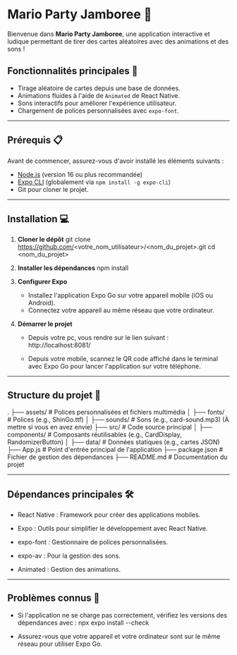 # Mario Party Jamboree 🎉

Bienvenue dans **Mario Party Jamboree**, une application interactive et ludique permettant de tirer des cartes aléatoires avec des animations et des sons !

## Fonctionnalités principales 🚀
- Tirage aléatoire de cartes depuis une base de données.
- Animations fluides à l'aide de `Animated` de React Native.
- Sons interactifs pour améliorer l'expérience utilisateur.
- Chargement de polices personnalisées avec `expo-font`.

---

## Prérequis 📋

Avant de commencer, assurez-vous d'avoir installé les éléments suivants :
- [Node.js](https://nodejs.org/) (version 16 ou plus recommandée)
- [Expo CLI](https://expo.dev/) (globalement via `npm install -g expo-cli`)
- Git pour cloner le projet.

---

## Installation 💻

1. **Cloner le dépôt**
   git clone https://github.com/<votre_nom_utilisateur>/<nom_du_projet>.git
   cd <nom_du_projet>

2. **Installer les dépendances**
    npm install

3. **Configurer Expo**
    - Installez l'application Expo Go sur votre appareil mobile (iOS ou Android).
    - Connectez votre appareil au même réseau que votre ordinateur.

4. **Démarrer le projet**
    - Depuis votre pc, vous rendre sur le lien suivant : http://localhost:8081/

    - Depuis votre mobile, scannez le QR code affiché dans le terminal avec Expo Go pour lancer l'application sur votre téléphone.

---

## Structure du projet 📂

.
├── assets/              # Polices personnalisées et fichiers multimédia
│   ├── fonts/           # Polices (e.g., ShinGo.ttf)
│   ├── sounds/          # Sons (e.g., card-sound.mp3) (À mettre si vous en avez envie)
├── src/                 # Code source principal
│   ├── components/      # Composants réutilisables (e.g., CardDisplay, RandomizerButton)
│   ├── data/            # Données statiques (e.g., cartes JSON)
├── App.js               # Point d'entrée principal de l'application
├── package.json         # Fichier de gestion des dépendances
├── README.md            # Documentation du projet

---

## Dépendances principales 🛠️

- React Native : Framework pour créer des applications mobiles.

- Expo : Outils pour simplifier le développement avec React Native.

- expo-font : Gestionnaire de polices personnalisées.

- expo-av : Pour la gestion des sons.

- Animated : Gestion des animations.

---

## Problèmes connus 🐛

* Si l'application ne se charge pas correctement, vérifiez les versions des dépendances avec : npx expo install --check

* Assurez-vous que votre appareil et votre ordinateur sont sur le même réseau pour utiliser Expo Go.